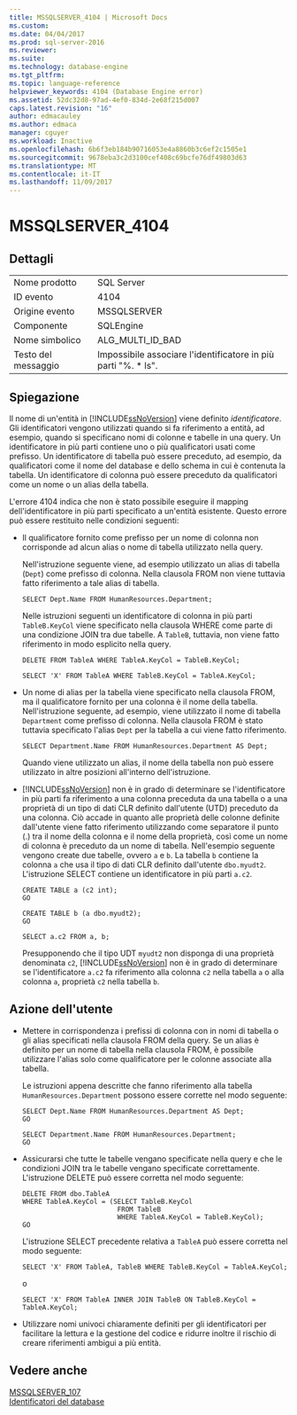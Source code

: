 ```yaml
---
title: MSSQLSERVER_4104 | Microsoft Docs
ms.custom: 
ms.date: 04/04/2017
ms.prod: sql-server-2016
ms.reviewer: 
ms.suite: 
ms.technology: database-engine
ms.tgt_pltfrm: 
ms.topic: language-reference
helpviewer_keywords: 4104 (Database Engine error)
ms.assetid: 52dc32d8-97ad-4ef0-834d-2e68f215d007
caps.latest.revision: "16"
author: edmacauley
ms.author: edmaca
manager: cguyer
ms.workload: Inactive
ms.openlocfilehash: 6b6f3eb184b90716053e4a8860b3c6ef2c1505e1
ms.sourcegitcommit: 9678eba3c2d3100cef408c69bcfe76df49803d63
ms.translationtype: MT
ms.contentlocale: it-IT
ms.lasthandoff: 11/09/2017
---
```

# <a name="mssqlserver4104"></a>MSSQLSERVER_4104
  
## <a name="details"></a>Dettagli  
  
|||  
|-|-|  
|Nome prodotto|SQL Server|  
|ID evento|4104|  
|Origine evento|MSSQLSERVER|  
|Componente|SQLEngine|  
|Nome simbolico|ALG_MULTI_ID_BAD|  
|Testo del messaggio|Impossibile associare l'identificatore in più parti "%. * ls".|  
  
## <a name="explanation"></a>Spiegazione  
Il nome di un'entità in [!INCLUDE[ssNoVersion](../../includes/ssnoversion-md.md)] viene definito *identificatore*. Gli identificatori vengono utilizzati quando si fa riferimento a entità, ad esempio, quando si specificano nomi di colonne e tabelle in una query. Un identificatore in più parti contiene uno o più qualificatori usati come prefisso. Un identificatore di tabella può essere preceduto, ad esempio, da qualificatori come il nome del database e dello schema in cui è contenuta la tabella. Un identificatore di colonna può essere preceduto da qualificatori come un nome o un alias della tabella.  
  
L'errore 4104 indica che non è stato possibile eseguire il mapping dell'identificatore in più parti specificato a un'entità esistente. Questo errore può essere restituito nelle condizioni seguenti:  
  
-   Il qualificatore fornito come prefisso per un nome di colonna non corrisponde ad alcun alias o nome di tabella utilizzato nella query.  
  
    Nell'istruzione seguente viene, ad esempio utilizzato un alias di tabella (`Dept`) come prefisso di colonna. Nella clausola FROM non viene tuttavia fatto riferimento a tale alias di tabella.  
  
    ```  
    SELECT Dept.Name FROM HumanResources.Department;  
    ```  
  
    Nelle istruzioni seguenti un identificatore di colonna in più parti `TableB.KeyCol` viene specificato nella clausola WHERE come parte di una condizione JOIN tra due tabelle. A `TableB`, tuttavia, non viene fatto riferimento in modo esplicito nella query.  
  
    ```  
    DELETE FROM TableA WHERE TableA.KeyCol = TableB.KeyCol;  
    ```  
  
    ```  
    SELECT 'X' FROM TableA WHERE TableB.KeyCol = TableA.KeyCol;  
    ```  
  
-   Un nome di alias per la tabella viene specificato nella clausola FROM, ma il qualificatore fornito per una colonna è il nome della tabella. Nell'istruzione seguente, ad esempio, viene utilizzato il nome di tabella `Department` come prefisso di colonna. Nella clausola FROM è stato tuttavia specificato l'alias `Dept` per la tabella a cui viene fatto riferimento.  
  
    ```  
    SELECT Department.Name FROM HumanResources.Department AS Dept;  
    ```  
  
    Quando viene utilizzato un alias, il nome della tabella non può essere utilizzato in altre posizioni all'interno dell'istruzione.  
  
-   [!INCLUDE[ssNoVersion](../../includes/ssnoversion-md.md)] non è in grado di determinare se l'identificatore in più parti fa riferimento a una colonna preceduta da una tabella o a una proprietà di un tipo di dati CLR definito dall'utente (UTD) preceduto da una colonna. Ciò accade in quanto alle proprietà delle colonne definite dall'utente viene fatto riferimento utilizzando come separatore il punto (.) tra il nome della colonna e il nome della proprietà, così come un nome di colonna è preceduto da un nome di tabella. Nell'esempio seguente vengono create due tabelle, ovvero `a` e `b`. La tabella `b` contiene la colonna `a` che usa il tipo di dati CLR definito dall'utente `dbo.myudt2`. L'istruzione SELECT contiene un identificatore in più parti `a.c2`.  
  
    ```  
    CREATE TABLE a (c2 int);   
    GO  
    ```  
  
    ```  
    CREATE TABLE b (a dbo.myudt2);   
    GO  
    ```  
  
    ```  
    SELECT a.c2 FROM a, b;   
    ```  
  
    Presupponendo che il tipo UDT `myudt2` non disponga di una proprietà denominata `c2`, [!INCLUDE[ssNoVersion](../../includes/ssnoversion-md.md)] non è in grado di determinare se l'identificatore `a.c2` fa riferimento alla colonna `c2` nella tabella `a` o alla colonna `a`, proprietà `c2` nella tabella `b`.  
  
## <a name="user-action"></a>Azione dell'utente  
  
-   Mettere in corrispondenza i prefissi di colonna con in nomi di tabella o gli alias specificati nella clausola FROM della query. Se un alias è definito per un nome di tabella nella clausola FROM, è possibile utilizzare l'alias solo come qualificatore per le colonne associate alla tabella.  
  
    Le istruzioni appena descritte che fanno riferimento alla tabella `HumanResources.Department` possono essere corrette nel modo seguente:  
  
    ```  
    SELECT Dept.Name FROM HumanResources.Department AS Dept;  
    GO  
    ```  
  
    ```  
    SELECT Department.Name FROM HumanResources.Department;  
    GO  
    ```  
  
-   Assicurarsi che tutte le tabelle vengano specificate nella query e che le condizioni JOIN tra le tabelle vengano specificate correttamente. L'istruzione DELETE può essere corretta nel modo seguente:  
  
    ```  
    DELETE FROM dbo.TableA  
    WHERE TableA.KeyCol = (SELECT TableB.KeyCol   
                            FROM TableB   
                            WHERE TableA.KeyCol = TableB.KeyCol);  
    GO  
    ```  
  
    L'istruzione SELECT precedente relativa a `TableA` può essere corretta nel modo seguente:  
  
    ```  
    SELECT 'X' FROM TableA, TableB WHERE TableB.KeyCol = TableA.KeyCol;  
    ```  
  
    o  
  
    ```  
    SELECT 'X' FROM TableA INNER JOIN TableB ON TableB.KeyCol = TableA.KeyCol;  
    ```  
  
-   Utilizzare nomi univoci chiaramente definiti per gli identificatori per facilitare la lettura e la gestione del codice e ridurre inoltre il rischio di creare riferimenti ambigui a più entità.  
  
## <a name="see-also"></a>Vedere anche  
[MSSQLSERVER_107](~/relational-databases/errors-events/mssqlserver-107-database-engine-error.md)  
[Identificatori del database](~/relational-databases/databases/database-identifiers.md)  
  
